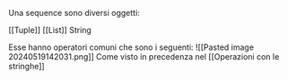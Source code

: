 Una sequence sono diversi oggetti:

[[Tuple]]
[[List]]
String

Esse hanno operatori comuni che sono i seguenti: 
![[Pasted image 20240519142031.png]]
Come visto in precedenza nel [[Operazioni con le stringhe]]
